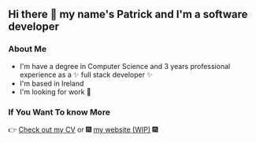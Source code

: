 ## Hi there 👋 my name's Patrick and I'm a software developer

### About Me
- I'm have a degree in Computer Science and 3 years professional experience as a ✨ full stack developer ✨
- I'm based in Ireland
- I'm looking for work 👀

### If You Want To know More
👉 [Check out my CV](cv.pdf) or 🎆 [my website (WIP)](http://patrickberry1.github.io) 🎆
<!--
**patrickberry1/patrickberry1** is a ✨ _special_ ✨ repository because its `README.md` (this file) appears on your GitHub profile.

Here are some ideas to get you started:

- 🔭 I’m currently working on ...
- 🌱 I’m currently learning ...
- 👯 I’m looking to collaborate on ...
- 🤔 I’m looking for help with ...
- 💬 Ask me about ...
- 📫 How to reach me: ...
- 😄 Pronouns: ...
- ⚡ Fun fact: ...
-->
